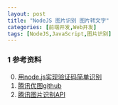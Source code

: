 ```yaml
---
layout: post
title: "NodeJS 图片识别 图片转文字"
categories: [前端开发,Web开发]
tags: [NodeJS,JavaScript,图片识别]
---
```












### 1 参考资料

0. [用node.js实现验证码简单识别](http://think2011.net/2016/01/31/node-ocr/)
1. [腾讯优图github](https://github.com/TencentYouTu/nodejs_sdk)
2. [腾讯图片识别API](http://cnodejs.org/topic/571434f16a2d2bda52de9697)